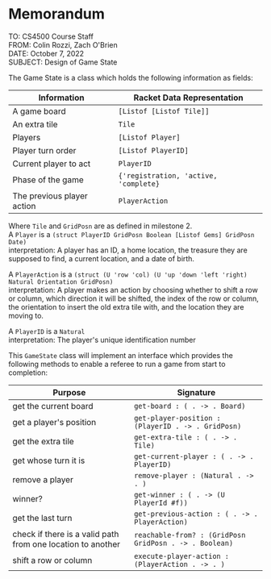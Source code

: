 # Memorandum

TO: CS4500 Course Staff  
FROM: Colin Rozzi, Zach O'Brien  
DATE: October 7, 2022  
SUBJECT: Design of Game State

The Game State is a class which holds the following information as fields:

| Information | Racket Data Representation|  
|-----|----|
|A game board|`[Listof [Listof Tile]]`|
|An extra tile|`Tile`|
|Players| `[Listof Player]`|
|Player turn order | `[Listof PlayerID]` |
|Current player to act | `PlayerID`|
|Phase of the game| `{'registration, 'active, 'complete}`|
|The previous player action| `PlayerAction`|

Where `Tile` and `GridPosn` are as defined in milestone 2.  
A `Player` is a `(struct PlayerID GridPosn Boolean [Listof Gems] GridPosn Date)`  
interpretation: A player has an ID, a home location, the treasure they are supposed to find,  a current location, and a date of birth.

A `PlayerAction` is a `(struct (U 'row 'col) (U 'up 'down 'left 'right) Natural Orientation GridPosn)`  
interpretation: A player makes an action by choosing whether to shift a row or column, which direction it will be shifted, the index of the row or column, the orientation to insert the old extra tile with, and the location they are moving to.

A `PlayerID` is a `Natural`  
interpretation: The player's unique identification number

This `GameState` class will implement an interface which provides the following methods to enable a referee to run a game from start to completion:

| Purpose | Signature |
|--------|---------|
| get the current board | `get-board : ( . -> . Board)`|
| get a player's position | `get-player-position : (PlayerID . -> . GridPosn)` |
| get the extra tile | `get-extra-tile : ( . -> . Tile)`|
| get whose turn it is | `get-current-player : ( . -> . PlayerID)` |
| remove a player | `remove-player : (Natural . -> . )`|
| winner? | `get-winner : ( . -> (U PlayerId #f))` |
| get the last turn | `get-previous-action : ( . -> . PlayerAction)` | 
| check if there is a valid path from one location to another | `reachable-from? : (GridPosn GridPosn . -> . Boolean)` |
| shift a row or column | `execute-player-action : (PlayerAction . -> . )` |
